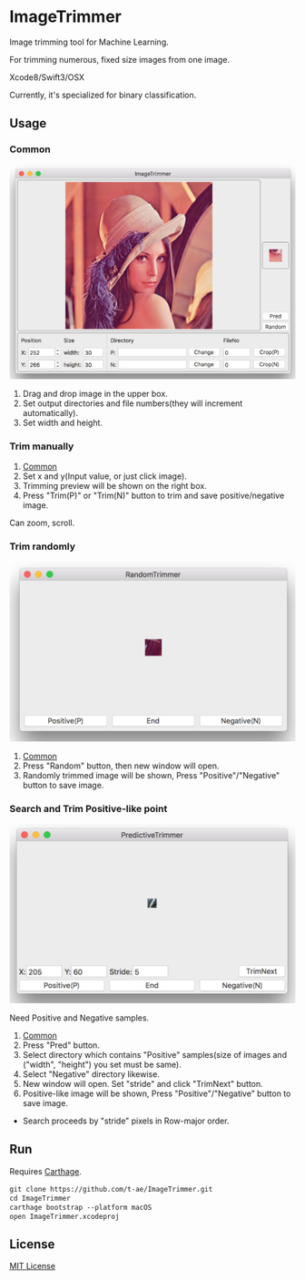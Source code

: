 # ImageTrimmer
Image trimming tool for Machine Learning.

For trimming numerous, fixed size images from one image.

Xcode8/Swift3/OSX

Currently, it's specialized for binary classification.

## Usage

### Common
![Main Window](./Resources/main.png)

1. Drag and drop image in the upper box.
1. Set output directories and file numbers(they will increment automatically).
1. Set width and height.

### Trim manually
1. [Common](#common)
1. Set x and y(Input value, or just click image).
1. Trimming preview will be shown on the right box.
1. Press "Trim(P)" or "Trim(N)" button to trim and save positive/negative image.

Can zoom, scroll.

### Trim randomly
![Random trimming](./Resources/random.png)

1. [Common](#common)
1. Press "Random" button, then new window will open.
1. Randomly trimmed image will be shown, Press "Positive"/"Negative" button to save image.

### Search and Trim Positive-like point
![Predictive trimming](./Resources/pred.png)

Need Positive and Negative samples.

1. [Common](#common)
1. Press "Pred" button.
1. Select directory which contains "Positive" samples(size of images and ("width", "height") you set must be same).
1. Select "Negative" directory likewise.
1. New window will open. Set "stride" and click "TrimNext" button.
1. Positive-like image will be shown, Press "Positive"/"Negative" button to save image.

- Search proceeds by "stride" pixels in Row-major order.

## Run

Requires [Carthage](https://github.com/Carthage/Carthage).

```
git clone https://github.com/t-ae/ImageTrimmer.git
cd ImageTrimmer
carthage bootstrap --platform macOS
open ImageTrimmer.xcodeproj
```

## License
[MIT License](./LICENSE)
